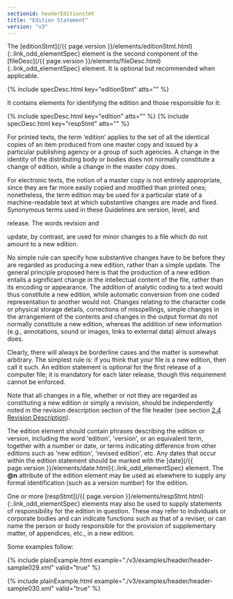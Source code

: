 ```yaml
---
sectionid: headerEditionstmt
title: "Edition Statement"
version: "v3"
---
```




The [editionStmt](/{{ page.version }}/elements/editionStmt.html){:.link_odd_elementSpec} element is the second component of the [fileDesc](/{{ page.version }}/elements/fileDesc.html){:.link_odd_elementSpec} element. It is optional but recommended when applicable.



{% include specDesc.html key="editionStmt" atts="" %}



It contains elements for identifying the edition and those responsible for it:



{% include specDesc.html key="edition" atts="" %}
{% include specDesc.html key="respStmt" atts="" %}



For printed texts, the term ‘edition’ applies to the set of all the
identical copies of an item produced from one master copy and issued by a particular
publishing agency or a group of such agencies. A change in the identity of the distributing
body or bodies does not normally constitute a change of edition, while a change in
the
master copy does.

For electronic texts, the notion of a <span class="mentioned">master copy</span> is not entirely
appropriate, since they are far more easily copied and modified than printed ones;
nonetheless, the term edition may be used for a particular state of a machine-readable
text
at which substantive changes are made and fixed. Synonymous terms used in these Guidelines
are 
<span class="mentioned">version</span>, 
<span class="mentioned">level</span>, and

<span class="mentioned">release</span>. The words 
<span class="mentioned">revision</span> and

<span class="mentioned">update</span>, by contrast, are used for minor changes to a file which do
not amount to a new edition.

No simple rule can specify how substantive changes have to be before they are regarded
as
producing a new edition, rather than a simple update. The general principle proposed
here is
that the production of a new edition entails a significant change in the intellectual
content of the file, rather than its encoding or appearance. The addition of analytic
coding
to a text would thus constitute a new edition, while automatic conversion from one
coded
representation to another would not. Changes relating to the character code or physical
storage details, corrections of misspellings, simple changes in the arrangement of
the
contents and changes in the output format do not normally constitute a new edition,
whereas
the addition of new information (e.g., annotations, sound or images, links to external
data)
almost always does.

Clearly, there will always be borderline cases and the matter is somewhat arbitrary.
The
simplest rule is: if you think that your file is a new edition, then call it such.
An
edition statement is optional for the first release of a computer file; it is mandatory
for
each later release, though this requirement cannot be enforced.

Note that all changes in a file, whether or not they are regarded as constituting
a new
edition or simply a revision, should be independently noted in the revision description
section of the file header (see section 
<a class="link_ptr" title="Revision Description" href="/{{ page.version }}/guidelines/header.html#headerRevisionDescription">2.4 Revision Description</a>).

The edition element should contain phrases describing the edition or version, including
the
word 'edition', 'version', or an equivalent term, together with a number or date,
or terms
indicating difference from other editions such as 'new edition', 'revised edition',
etc. Any
dates that occur within the edition statement should be marked with the [date](/{{ page.version }}/elements/date.html){:.link_odd_elementSpec} element. The **@n** attribute of the edition element may be used as
elsewhere to supply any formal identification (such as a version number) for the
edition.

One or more [respStmt](/{{ page.version }}/elements/respStmt.html){:.link_odd_elementSpec} elements may also be used to supply statements
of responsibility for the edition in question. These may refer to individuals or corporate
bodies and can indicate functions such as that of a reviser, or can name the person
or body
responsible for the provision of supplementary matter, of appendices, etc., in a new
edition.

Some examples follow:

{% include plainExample.html example="./v3/examples/header/header-sample029.xml" valid="true" %}

{% include plainExample.html example="./v3/examples/header/header-sample030.xml" valid="true" %}

